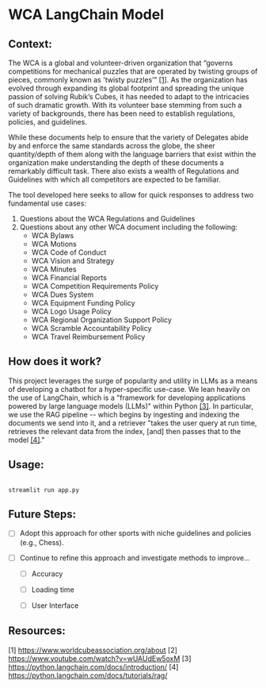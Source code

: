 
# WCA LangChain Model

  

## Context:

  

The WCA is a global and volunteer-driven organization that “governs competitions for mechanical puzzles that are operated by twisting groups of pieces, commonly known as 'twisty puzzles’” [[1](https://www.worldcubeassociation.org/about)]. As the organization has evolved through expanding its global footprint and spreading the unique passion of solving Rubik’s Cubes, it has needed to adapt to the intricacies of such dramatic growth. With its volunteer base stemming from such a variety of backgrounds, there has been need to establish regulations, policies, and guidelines.

While these documents help to ensure that the variety of Delegates abide by and enforce the same standards across the globe, the sheer quantity/depth of them along with the language barriers that exist within the organization make understanding the depth of these documents a remarkably difficult task. There also exists a wealth of Regulations and Guidelines with which all competitors are expected to be familiar. 

  

The tool developed here seeks to allow for quick responses to address two fundamental use cases:

 1. Questions about the WCA Regulations and Guidelines
 2. Questions about any other WCA document including the following:
    - WCA Bylaws
    - WCA Motions
    - WCA Code of Conduct
    - WCA Vision and Strategy
    - WCA Minutes
    - WCA Financial Reports
    - WCA Competition Requirements Policy
    - WCA Dues System
    - WCA Equipment Funding Policy
    - WCA Logo Usage Policy
    - WCA Regional Organization Support Policy
    - WCA Scramble Accountability Policy
    - WCA Travel Reimbursement Policy
  

## How does it work?

This project leverages the surge of popularity and utility in LLMs as a means of developing a chatbot for a hyper-specific use-case. We lean heavily on the use of LangChain, which is a "framework for developing applications powered by large language models (LLMs)" within Python [\[3\]](https://python.langchain.com/docs/introduction/). In particular, we use the RAG pipeline -- which begins by ingesting and indexing the documents we send into it, and a retriever "takes the user query at run time, retrieves the relevant data from the index, [and] then passes that to the model [\[4\]](https://python.langchain.com/docs/tutorials/rag/)."

## Usage:

  

```

streamlit run app.py

```


  

## Future Steps:

  

- [ ] Adopt this approach for other sports with niche guidelines and policies (e.g., Chess).

- [ ] Continue to refine this approach and investigate methods to improve...
	- [ ] Accuracy
	- [ ] Loading time
	- [ ] User Interface


## Resources:

  

[1] https://www.worldcubeassociation.org/about
[2] https://www.youtube.com/watch?v=wUAUdEw5oxM
[3] https://python.langchain.com/docs/introduction/
[4] https://python.langchain.com/docs/tutorials/rag/
